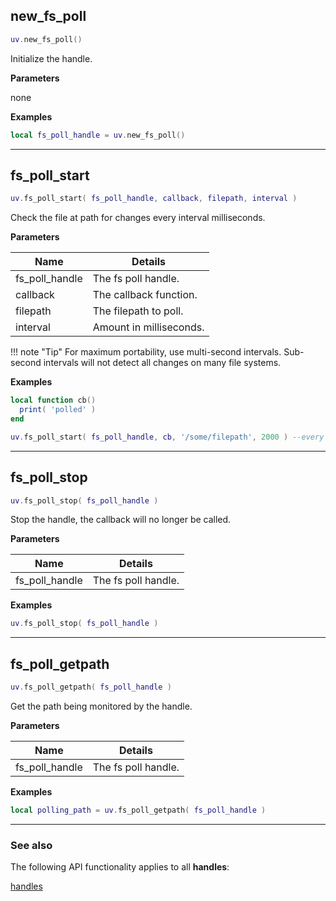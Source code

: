 ## new_fs_poll

```lua
uv.new_fs_poll()
```

Initialize the handle.

__Parameters__

none

__Examples__

```lua
local fs_poll_handle = uv.new_fs_poll()
```

---

## fs_poll_start

```lua
uv.fs_poll_start( fs_poll_handle, callback, filepath, interval )
```

Check the file at path for changes every interval milliseconds.

__Parameters__

Name|Details
----|-------
fs_poll_handle|The fs poll handle.
callback|The callback function.
filepath|The filepath to poll.
interval|Amount in milliseconds.

!!! note "Tip"
    For maximum portability, use multi-second intervals. Sub-second intervals will not detect all changes on many file systems.

__Examples__

```lua
local function cb()
  print( 'polled' )
end

uv.fs_poll_start( fs_poll_handle, cb, '/some/filepath', 2000 ) --every 2 secs
```

---

## fs_poll_stop

```lua
uv.fs_poll_stop( fs_poll_handle )
```

Stop the handle, the callback will no longer be called.

__Parameters__

Name|Details
----|-------
fs_poll_handle|The fs poll handle.


__Examples__

```lua
uv.fs_poll_stop( fs_poll_handle )
```

---

## fs_poll_getpath

```lua
uv.fs_poll_getpath( fs_poll_handle )
```

Get the path being monitored by the handle.

__Parameters__

Name|Details
----|-------
fs_poll_handle|The fs poll handle.


__Examples__

```lua
local polling_path = uv.fs_poll_getpath( fs_poll_handle )
```

---

### See also

The following API functionality applies to all __handles__:

[handles](../handles)
